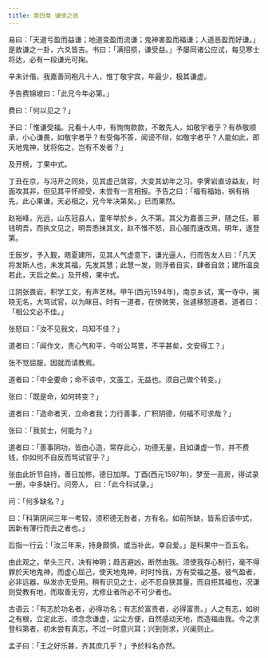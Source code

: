 ```yaml
---
title: 第四章 谦徳之效
---
```


易曰：「天道亏盈而益谦；地道变盈而流谦；鬼神害盈而福谦；人道恶盈而好谦。」是故谦之一卦，六爻皆吉。书曰：「满招损，谦受益。」予屡同诸公应试，每见寒士将达，必有一段谦光可掬。

辛未计偕，我嘉善同袍凡十人，惟丁敬宇宾，年最少，极其谦虚。

予告费锦坡曰：「此兄今年必第。」

费曰：「何以见之？」

予曰：「惟谦受福。兄看十人中，有恂恂款款，不敢先人，如敬宇者乎？有恭敬顺承，小心谦畏，如敬宇者乎？有受侮不答，闻谤不辩，如敬宇者乎？人能如此，即天地鬼神，犹将佑之，岂有不发者？」

及开榜，丁果中式。

丁丑在京，与冯开之同处，见其虚己敛容，大变其幼年之习。李霁岩直谅益友，时面攻其非，但见其平怀顺受，未尝有一言相报。予告之曰：「福有福始，祸有祸先，此心果谦，天必相之，兄今年决第矣。」已而果然。

赵裕峰，光远，山东冠县人，童年举於乡，久不第。其父为嘉善三尹，随之任。慕钱明吾，而执文见之，明吾悉抹其文，赵不惟不怒，且心服而速改焉。明年，遂登第。

壬辰岁，予入觐，晤夏建所，见其人气虚意下，谦光逼人，归而告友人曰：「凡天将发斯人也，未发其福，先发其慧；此慧一发，则浮者自实，肆者自敛；建所温良若此，天启之矣。」及开榜，果中式。

江阴张畏岩，积学工文，有声艺林。甲午(西元1594年)，南京乡试，寓一寺中，揭晓无名，大骂试官，以为眯目。时有一道者，在傍微笑，张遽移怒道者。道者曰：「相公文必不佳。」

张怒曰：「汝不见我文，乌知不佳？」

道者曰：「闻作文，贵心气和平，今听公骂詈，不平甚矣，文安得工？」

张不觉屈服，因就而请教焉。

道者曰：「中全要命；命不该中，文虽工，无益也。须自己做个转变。」

张曰：「既是命，如何转变？」

道者曰：「造命者天，立命者我；力行善事，广积阴德，何福不可求哉？」

张曰：「我贫士，何能为？」

道者曰：「善事阴功，皆由心造，常存此心，功德无量，且如谦虚一节，并不费钱，你如何不自反而骂试官乎？」

张由此折节自持，善日加修，德日加厚。丁酉(西元1597年)，梦至一高房，得试录一册，中多缺行。问旁人， 曰：「此今科试录。」

问：「何多缺名？」

曰：「科第阴间三年一考较，须积德无咎者，方有名。如前所缺，皆系旧该中式，因新有薄行而去之者也。」

后指一行云：「汝三年来，持身颇慎，或当补此，幸自爱。」是科果中一百五名。

由此观之，举头三尺，决有神明；趋吉避凶，断然由我。须使我存心制行，毫不得罪於天地鬼神，而虚心屈己，使天地鬼神，时时怜我，方有受福之基。彼气盈者，必非远器，纵发亦无受用。稍有识见之士，必不忍自狭其量，而自拒其福也，况谦则受教有地，而取善无穷，尤修业者所必不可少者也。

古语云：「有志於功名者，必得功名；有志於富贵者，必得富贵。」人之有志，如树之有根，立定此志，须念念谦虚，尘尘方便，自然感动天地，而造福由我。今之求登科第者，初未尝有真志，不过一时意兴耳；兴到则求，兴阑则止。

孟子曰：「王之好乐甚，齐其庶几乎？」予於科名亦然。